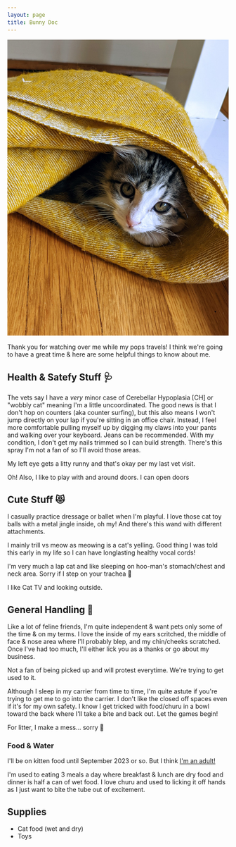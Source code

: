 ```yaml
---
layout: page
title: Bunny Doc
---
```


<img src="/assets/2022-Bunny.jpg" alt="BunBun" width="512" class="center"/>

Thank you for watching over me while my pops travels! I think we're going to have a great time & here are some helpful things to know about me.

## Health & Satefy Stuff 🩺
The vets say I have a _very_ minor case of Cerebellar Hypoplasia [CH] or "wobbly cat" meaning I'm a little uncoordinated. The good news is that I don't hop on counters (aka counter surfing), but this also means I won't jump directly on your lap if you're sitting in an office chair. Instead, I feel more comfortable pulling myself up by digging my claws into your pants and walking over your keyboard. Jeans can be recommended. With my condition, I don't get my nails trimmed so I can build strength. There's this spray I'm not a fan of so I'll avoid those areas.

My left eye gets a litty runny and that's okay per my last vet visit. 

Oh! Also, I like to play with and around doors. I can open doors

## Cute Stuff 😻
I casually practice dressage or ballet when I'm playful. I love those cat toy balls with a metal jingle inside, oh my! And there's this wand with different attachments.

I mainly trill vs meow as meowing is a cat's yelling. Good thing I was told this early in my life so I can have longlasting healthy vocal cords!

I'm very much a lap cat and like sleeping on hoo-man's stomach/chest and neck area. Sorry if I step on your trachea 😬

I like Cat TV and looking outside. 

## General Handling 🫶
Like a lot of feline friends, I'm quite independent & want pets only some of the time & on my terms. I love the inside of my ears scritched, the middle of face & nose area where I'll probably blep, and my chin/cheeks scratched. Once I've had too much, I'll either lick you as a thanks or go about my business. 

Not a fan of being picked up and will protest everytime. We're trying to get used to it.

Although I sleep in my carrier from time to time, I'm quite astute if you're trying to get me to go into the carrier. I don't like the closed off spaces even if it's for my own safety. I know I get tricked with food/churu in a bowl toward the back where I'll take a bite and back out. Let the games begin!

For litter, I make a mess... sorry 🥺

### Food & Water
I'll be on kitten food until September 2023 or so. But I think [I'm an adult!](https://youtu.be/gAYL5H46QnQ?t=54)

I'm used to eating 3 meals a day where breakfast & lunch are dry food and dinner is half a can of wet food. I love churu and used to licking it off hands as I just want to bite the tube out of excitement.

## Supplies
- Cat food (wet and dry)
- Toys
